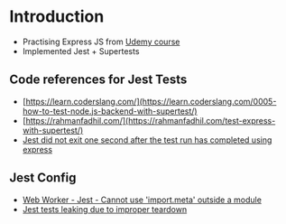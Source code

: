 # Introduction

- Practising Express JS from [Udemy course](https://www.udemy.com/course/nodejs-express-mongodb-bootcamp)
- Implemented Jest + Supertests

## Code references for Jest Tests

- [https://learn.coderslang.com/](https://learn.coderslang.com/0005-how-to-test-node.js-backend-with-supertest/)
- [https://rahmanfadhil.com/](https://rahmanfadhil.com/test-express-with-supertest/)
- [Jest did not exit one second after the test run has completed using express](https://stackoverflow.com/a/61372180/3110474)

## Jest Config

- [Web Worker - Jest - Cannot use 'import.meta' outside a module](https://stackoverflow.com/a/70402353/3110474)
- [Jest tests leaking due to improper teardown](https://stackoverflow.com/a/67551878/3110474)
